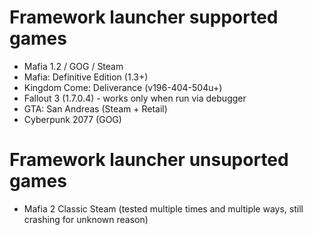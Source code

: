 # Framework launcher supported games

* Mafia 1.2 / GOG / Steam
* Mafia: Definitive Edition (1.3+)
* Kingdom Come: Deliverance (v196-404-504u+)
* Fallout 3 (1.7.0.4) - works only when run via debugger
* GTA: San Andreas (Steam + Retail)
* Cyberpunk 2077 (GOG)

# Framework launcher unsuported games

* Mafia 2 Classic Steam (tested multiple times and multiple ways, still crashing for unknown reason)
